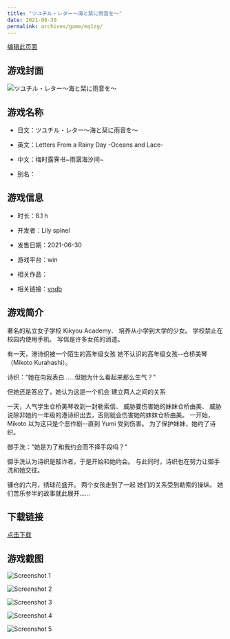 ```yaml
---
title: "ツユチル・レター～海と栞に雨音を～"
date: 2021-06-30
permalink: archives/game/mq1zg/
---
```

[编辑此页面](https://github.com/ACG-3/ADV3-source/blob/main/source/_posts/%E3%83%84%E3%83%A6%E3%83%81%E3%83%AB%E3%83%BB%E3%83%AC%E3%82%BF%E3%83%BC%EF%BD%9E%E6%B5%B7%E3%81%A8%E6%A0%9E%E3%81%AB%E9%9B%A8%E9%9F%B3%E3%82%92%EF%BD%9E.md)

## 游戏封面

![ツユチル・レター～海と栞に雨音を～](https://pan.timero.xyz/d/onedrive/img_lib_001/%E3%83%84%E3%83%A6%E3%83%81%E3%83%AB%E3%83%BB%E3%83%AC%E3%82%BF%E3%83%BC%EF%BD%9E%E6%B5%B7%E3%81%A8%E6%A0%9E%E3%81%AB%E9%9B%A8%E9%9F%B3%E3%82%92%EF%BD%9E_cover.avif)


## 游戏名称

- 日文：ツユチル・レター～海と栞に雨音を～
- 英文：Letters From a Rainy Day -Oceans and Lace-
- 中文：梅时露霁书~雨潺海汐间~

- 别名：


## 游戏信息

- 时长：8.1 h
- 开发者：Lily spinel
- 发售日期：2021-06-30
- 游戏平台：win
- 相关作品：

- 相关链接：[vndb](https://vndb.org/v31212)


## 游戏简介

著名的私立女子学校 Kikyou Academy、
培养从小学到大学的少女。
学校禁止在校园内使用手机、
写信是许多女孩的消遣。

有一天，港诗织被一个陌生的高年级女孩
她不认识的高年级女孩--仓桥美琴（Mikoto Kurahashi）。

诗织："她在向我表白......但她为什么看起来那么生气？"

但她还是答应了，她认为这是一个机会
建立两人之间的关系

一天，人气学生仓桥美琴收到一封勒索信、
威胁要伤害她的妹妹仓桥由美、
威胁说除非她约一年级的港诗织出去，否则就会伤害她的妹妹仓桥由美。
一开始，Mikoto 以为这只是个恶作剧--直到 Yumi 受到伤害。
为了保护妹妹，她约了诗织。

御手洗："她是为了和我约会而不择手段吗？"

御手洗认为诗织是敲诈者，于是开始和她约会。
与此同时，诗织也在努力让御手洗和她交往。

镰仓的六月，绣球花盛开。
两个女孩走到了一起
她们的关系受到勒索的操纵。
她们苦乐参半的故事就此展开......




## 下载链接

[点击下载](https://pan.timero.xyz/onedrive/adv_lib_001/%E3%83%84%E3%83%A6%E3%83%81%E3%83%AB%E3%83%BB%E3%83%AC%E3%82%BF%E3%83%BC%EF%BD%9E%E6%B5%B7%E3%81%A8%E6%A0%9E%E3%81%AB%E9%9B%A8%E9%9F%B3%E3%82%92%EF%BD%9E)


## 游戏截图


![Screenshot 1](https://pan.timero.xyz/d/onedrive/img_lib_001/%E3%83%84%E3%83%A6%E3%83%81%E3%83%AB%E3%83%BB%E3%83%AC%E3%82%BF%E3%83%BC%EF%BD%9E%E6%B5%B7%E3%81%A8%E6%A0%9E%E3%81%AB%E9%9B%A8%E9%9F%B3%E3%82%92%EF%BD%9E_Screenshot_1.avif)

![Screenshot 2](https://pan.timero.xyz/d/onedrive/img_lib_001/%E3%83%84%E3%83%A6%E3%83%81%E3%83%AB%E3%83%BB%E3%83%AC%E3%82%BF%E3%83%BC%EF%BD%9E%E6%B5%B7%E3%81%A8%E6%A0%9E%E3%81%AB%E9%9B%A8%E9%9F%B3%E3%82%92%EF%BD%9E_Screenshot_2.avif)

![Screenshot 3](https://pan.timero.xyz/d/onedrive/img_lib_001/%E3%83%84%E3%83%A6%E3%83%81%E3%83%AB%E3%83%BB%E3%83%AC%E3%82%BF%E3%83%BC%EF%BD%9E%E6%B5%B7%E3%81%A8%E6%A0%9E%E3%81%AB%E9%9B%A8%E9%9F%B3%E3%82%92%EF%BD%9E_Screenshot_3.avif)

![Screenshot 4](https://pan.timero.xyz/d/onedrive/img_lib_001/%E3%83%84%E3%83%A6%E3%83%81%E3%83%AB%E3%83%BB%E3%83%AC%E3%82%BF%E3%83%BC%EF%BD%9E%E6%B5%B7%E3%81%A8%E6%A0%9E%E3%81%AB%E9%9B%A8%E9%9F%B3%E3%82%92%EF%BD%9E_Screenshot_4.avif)

![Screenshot 5](https://pan.timero.xyz/d/onedrive/img_lib_001/%E3%83%84%E3%83%A6%E3%83%81%E3%83%AB%E3%83%BB%E3%83%AC%E3%82%BF%E3%83%BC%EF%BD%9E%E6%B5%B7%E3%81%A8%E6%A0%9E%E3%81%AB%E9%9B%A8%E9%9F%B3%E3%82%92%EF%BD%9E_Screenshot_5.avif)

